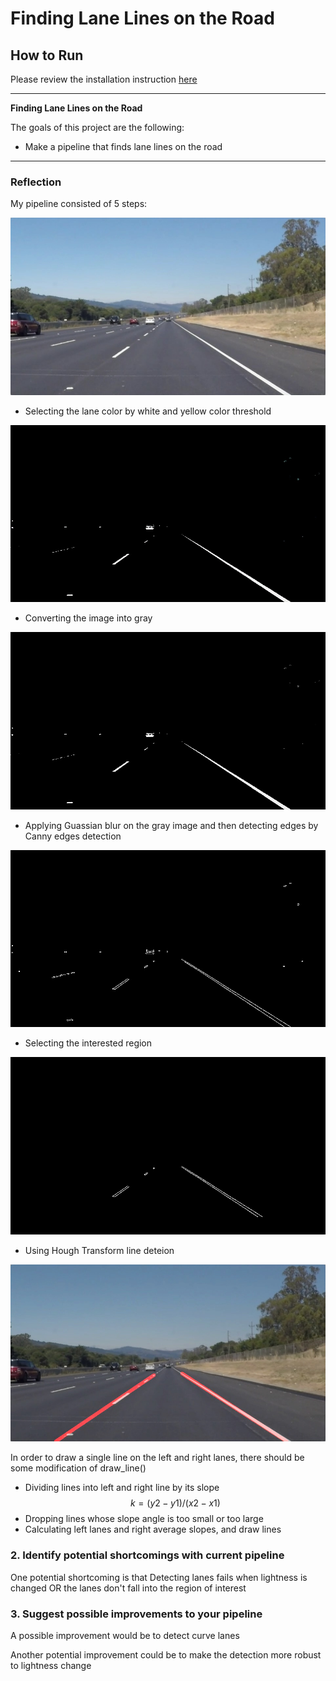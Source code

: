 # **Finding Lane Lines on the Road** 

## How to Run
Please review the installation instruction [here](https://github.com/udacity/CarND-LaneLines-P1/blob/master/README.md)

---

**Finding Lane Lines on the Road**

The goals of this project are the following:
* Make a pipeline that finds lane lines on the road

[//]: # (Image References)

[image1]: ./report_images/solidWhiteRight.jpg "Original Image"
[image2]: ./report_images/color_masked_image.jpg "Color-Masked Image"
[image3]: ./report_images/gray.jpg "Gray Image"
[image4]: ./report_images/edges.jpg "Edge Image"
[image5]: ./report_images/masked_edges.jpg "Masked_edges Image"
[image6]: ./report_images/LinesolidWhiteRight.jpg "Final"

---

### Reflection

My pipeline consisted of 5 steps:

![alt text][image1]

* Selecting the lane color by white and yellow color threshold

![alt text][image2]

* Converting the image into gray

![alt text][image3]

* Applying Guassian blur on the gray image and then detecting edges by Canny edges detection

![alt text][image4]

* Selecting the interested region

![alt text][image5]

* Using Hough Transform line deteion

![alt text][image6]

In order to draw a single line on the left and right lanes, there should be some modification of draw_line()
* Dividing lines into left and right line by its slope $$ k=(y2 - y1) / (x2 - x1) $$
* Dropping lines whose slope angle is too small or too large
* Calculating left lanes and right  average slopes, and draw lines


### 2. Identify potential shortcomings with current pipeline


One potential shortcoming is that Detecting lanes fails when lightness is changed OR the lanes don't fall into the region of interest


### 3. Suggest possible improvements to your pipeline

A possible improvement would be to detect curve lanes

Another potential improvement could be to make the detection more robust to lightness change
